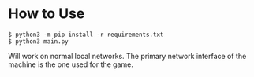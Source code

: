 
# How to Use

```
$ python3 -m pip install -r requirements.txt
$ python3 main.py
```

Will work on normal local networks.
The primary network interface of the machine is the one used for the game.

